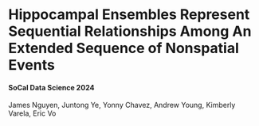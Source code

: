 # Hippocampal Ensembles Represent Sequential Relationships Among An Extended Sequence of Nonspatial Events
#### SoCal Data Science 2024
James Nguyen, Juntong Ye, Yonny Chavez, Andrew Young, Kimberly Varela, Eric Vo
